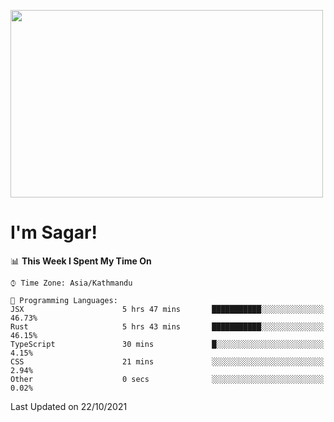 
<img src="https://media.giphy.com/media/3ornk57KwDXf81rjWM/giphy.gif" width="500" height="300" frameBorder="0" class="giphy-embed" allowFullScreen></img>

#   I'm Sagar!

<!--START_SECTION:waka-->
📊 **This Week I Spent My Time On** 

```text
⌚︎ Time Zone: Asia/Kathmandu

💬 Programming Languages: 
JSX                      5 hrs 47 mins       ███████████░░░░░░░░░░░░░░   46.73% 
Rust                     5 hrs 43 mins       ███████████░░░░░░░░░░░░░░   46.15% 
TypeScript               30 mins             █░░░░░░░░░░░░░░░░░░░░░░░░   4.15% 
CSS                      21 mins             ░░░░░░░░░░░░░░░░░░░░░░░░░   2.94% 
Other                    0 secs              ░░░░░░░░░░░░░░░░░░░░░░░░░   0.02%

```


 Last Updated on 22/10/2021
<!--END_SECTION:waka-->
